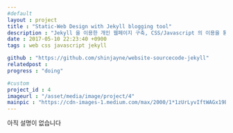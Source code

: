 ```yaml
---
#default
layout : project
title : "Static-Web Design with Jekyll blogging tool"
description : "Jekyll 을 이용한 개인 웹페이지 구축, CSS/Javascript 의 이용을 통한 Front-UI 디자인 작업"
date : 2017-05-10 22:23:40 +0900
tags : web css javascript jekyll

github : "https://github.com/shinjayne/website-sourcecode-jekyll"
relatedpost :
progress : "doing"

#custom
project_id : 4
imageurl : "/asset/media/image/project/4"
mainpic : "https://cdn-images-1.medium.com/max/2000/1*1zUrLyvIftWAGx19B2dpUQ.png"
---
```



아직 설명이 없습니다
